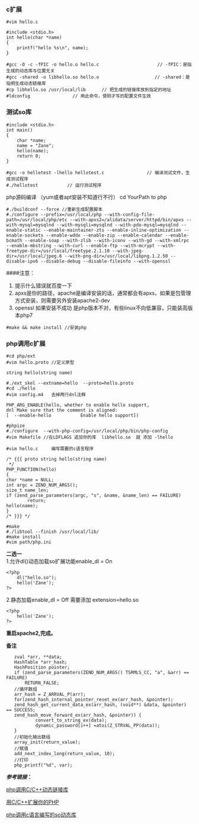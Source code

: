 ### c扩展

```
#vim hello.c
```  
```
#include <stdio.h>
int hello(char *name)  
{  
    printf("hello %s\n", name); 
}  
```
```
#gcc -O -c -fPIC -o hello.o hello.c                      // -fPIC：是指生成的动态库与位置无关  
#gcc -shared -o libhello.so hello.o                     // -shared：是指明生成动态链接库  
#cp libhello.so /usr/local/lib      // 把生成的链接库放到指定的地址  
#ldconfig                // 用此命令，使刚才写的配置文件生效 
```

### 测试so库

```
#include <stdio.h>  
int main()  
{  
    char *name;
    name = "Zane";  
    hello(name);
    return 0;  
}  
```
```
#gcc -o hellotest -lhello hellotest.c                // 编译测试文件，生成测试程序  
#./hellotest           // 运行测试程序
``` 

php源码编译 （yum或者apt安装不知道行不行）   cd YourPath to php
```
#./buildconf --force //重新生成配置脚本
#./configure --prefix=/usr/local/php --with-config-file-path=/usr/local/php/etc --with-apxs2=/alidata/server/httpd/bin/apxs --with-mysql=mysqlnd --with-mysqli=mysqlnd --with-pdo-mysql=mysqlnd --enable-static --enable-maintainer-zts --enable-inline-optimization --enable-sockets --enable-wddx --enable-zip --enable-calendar --enable-bcmath --enable-soap --with-zlib --with-iconv --with-gd --with-xmlrpc --enable-mbstring --with-curl --enable-ftp --with-mcrypt --with-freetype-dir=/usr/local/freetype.2.1.10 --with-jpeg-dir=/usr/local/jpeg.6 --with-png-dir=/usr/local/libpng.1.2.50 --disable-ipv6 --disable-debug --disable-fileinfo --with-openssl    
```
####注意：
  1. 提示什么错误就百度一下
  2. apxs是你的路径，apache是编译安装的话，通常都会有apxs，如果是包管理方式安装，则需要另外安装apache2-dev 
  3. openssl 如果安装不成功 是php版本不对，有些linux不向低兼容，只能装高版本php7

```
#make && make install //安装php
```
### php调用c扩展

```
#cd php/ext
#vim hello.proto //定义原型
```
```
string hello(string name)
```
```
#./ext_skel --extname=hello  --proto=hello.proto
#cd ./hello
#vim config.m4   去掉两行dnl注释
```
```
PHP_ARG_ENABLE(hello, whether to enable hello support,
dnl Make sure that the comment is aligned:
[  --enable-hello           Enable hello support])
```
```
#phpize
#./configure  --with-php-config=/usr/local/php/bin/php-config
#vim Makefile //在LDFLAGS 追加你的库  libhello.so  就 添加 -lhello
```

```
#vim hello.c     编写需要的c语言程序
```
```
/* {{{ proto string hello(string name)
 */
PHP_FUNCTION(hello)
{
char *name = NULL;
int argc = ZEND_NUM_ARGS();
size_t name_len;
if (zend_parse_parameters(argc, "s", &name, &name_len) == FAILURE)
 		return;
hello(name);
}
/* }}} */
```
```
#make 
#./libtool --finish /usr/local/lib/
#make install
#vim path/php.ini
```
 **二选一**  
1.允许dl()动态加载so扩展功能enable_dl = On
```
<?php  
    dl("hello.so");  
    hello('Zane');  
?>
```  
2.静态加载enable_dl = Off
需要添加 extension=hello.so
```
<?php  
    hello('Zane'); 
?> 
```
 **重启apache2,完成。** 
 
 **备注**  
 ```
    zval *arr, **data;
    HashTable *arr_hash;
    HashPosition pointer;
    if (zend_parse_parameters(ZEND_NUM_ARGS() TSRMLS_CC, "a", &arr) == FAILURE)
        RETURN_FALSE;
    //循环数组
    arr_hash = Z_ARRVAL_P(arr);
    for(zend_hash_internal_pointer_reset_ex(arr_hash, &pointer); 
    zend_hash_get_current_data_ex(arr_hash, (void**) &data, &pointer) == SUCCESS; 
    zend_hash_move_forward_ex(arr_hash, &pointer)) {
            convert_to_string_ex(data);
            dynamic_password[i++] =atoi(Z_STRVAL_PP(data)); 
    }
    //初始化输出数组
    array_init(return_value);
    //赋值
    add_next_index_long(return_value, 10);
    //打印
    php_printf("%d", var);
```

***参考链接*：**

[php调用C/C++动态链接库](http://www.jianshu.com/p/9a64df6bb7af)  

[用C/C++扩展你的PHP](http://www.laruence.com/2009/04/28/719.html)  

[php调用c语言编写的so动态库](http://blog.csdn.net/feisy/article/details/17927713)
